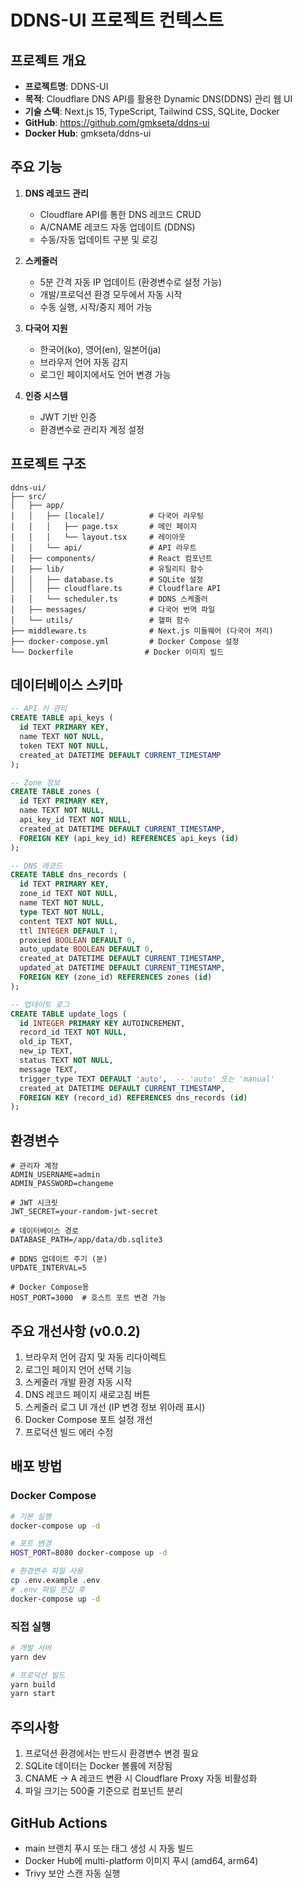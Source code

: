 # DDNS-UI 프로젝트 컨텍스트

## 프로젝트 개요
- **프로젝트명**: DDNS-UI
- **목적**: Cloudflare DNS API를 활용한 Dynamic DNS(DDNS) 관리 웹 UI
- **기술 스택**: Next.js 15, TypeScript, Tailwind CSS, SQLite, Docker
- **GitHub**: https://github.com/gmkseta/ddns-ui
- **Docker Hub**: gmkseta/ddns-ui

## 주요 기능
1. **DNS 레코드 관리**
   - Cloudflare API를 통한 DNS 레코드 CRUD
   - A/CNAME 레코드 자동 업데이트 (DDNS)
   - 수동/자동 업데이트 구분 및 로깅

2. **스케줄러**
   - 5분 간격 자동 IP 업데이트 (환경변수로 설정 가능)
   - 개발/프로덕션 환경 모두에서 자동 시작
   - 수동 실행, 시작/중지 제어 가능

3. **다국어 지원**
   - 한국어(ko), 영어(en), 일본어(ja)
   - 브라우저 언어 자동 감지
   - 로그인 페이지에서도 언어 변경 가능

4. **인증 시스템**
   - JWT 기반 인증
   - 환경변수로 관리자 계정 설정

## 프로젝트 구조
```
ddns-ui/
├── src/
│   ├── app/
│   │   ├── [locale]/          # 다국어 라우팅
│   │   │   ├── page.tsx       # 메인 페이지
│   │   │   └── layout.tsx     # 레이아웃
│   │   └── api/               # API 라우트
│   ├── components/            # React 컴포넌트
│   ├── lib/                   # 유틸리티 함수
│   │   ├── database.ts        # SQLite 설정
│   │   ├── cloudflare.ts      # Cloudflare API
│   │   └── scheduler.ts       # DDNS 스케줄러
│   ├── messages/              # 다국어 번역 파일
│   └── utils/                 # 헬퍼 함수
├── middleware.ts              # Next.js 미들웨어 (다국어 처리)
├── docker-compose.yml         # Docker Compose 설정
└── Dockerfile                # Docker 이미지 빌드
```

## 데이터베이스 스키마
```sql
-- API 키 관리
CREATE TABLE api_keys (
  id TEXT PRIMARY KEY,
  name TEXT NOT NULL,
  token TEXT NOT NULL,
  created_at DATETIME DEFAULT CURRENT_TIMESTAMP
);

-- Zone 정보
CREATE TABLE zones (
  id TEXT PRIMARY KEY,
  name TEXT NOT NULL,
  api_key_id TEXT NOT NULL,
  created_at DATETIME DEFAULT CURRENT_TIMESTAMP,
  FOREIGN KEY (api_key_id) REFERENCES api_keys (id)
);

-- DNS 레코드
CREATE TABLE dns_records (
  id TEXT PRIMARY KEY,
  zone_id TEXT NOT NULL,
  name TEXT NOT NULL,
  type TEXT NOT NULL,
  content TEXT NOT NULL,
  ttl INTEGER DEFAULT 1,
  proxied BOOLEAN DEFAULT 0,
  auto_update BOOLEAN DEFAULT 0,
  created_at DATETIME DEFAULT CURRENT_TIMESTAMP,
  updated_at DATETIME DEFAULT CURRENT_TIMESTAMP,
  FOREIGN KEY (zone_id) REFERENCES zones (id)
);

-- 업데이트 로그
CREATE TABLE update_logs (
  id INTEGER PRIMARY KEY AUTOINCREMENT,
  record_id TEXT NOT NULL,
  old_ip TEXT,
  new_ip TEXT,
  status TEXT NOT NULL,
  message TEXT,
  trigger_type TEXT DEFAULT 'auto',  -- 'auto' 또는 'manual'
  created_at DATETIME DEFAULT CURRENT_TIMESTAMP,
  FOREIGN KEY (record_id) REFERENCES dns_records (id)
);
```

## 환경변수
```env
# 관리자 계정
ADMIN_USERNAME=admin
ADMIN_PASSWORD=changeme

# JWT 시크릿
JWT_SECRET=your-random-jwt-secret

# 데이터베이스 경로
DATABASE_PATH=/app/data/db.sqlite3

# DDNS 업데이트 주기 (분)
UPDATE_INTERVAL=5

# Docker Compose용
HOST_PORT=3000  # 호스트 포트 변경 가능
```

## 주요 개선사항 (v0.0.2)
1. 브라우저 언어 감지 및 자동 리다이렉트
2. 로그인 페이지 언어 선택 기능
3. 스케줄러 개발 환경 자동 시작
4. DNS 레코드 페이지 새로고침 버튼
5. 스케줄러 로그 UI 개선 (IP 변경 정보 위아래 표시)
6. Docker Compose 포트 설정 개선
7. 프로덕션 빌드 에러 수정

## 배포 방법
### Docker Compose
```bash
# 기본 실행
docker-compose up -d

# 포트 변경
HOST_PORT=8080 docker-compose up -d

# 환경변수 파일 사용
cp .env.example .env
# .env 파일 편집 후
docker-compose up -d
```

### 직접 실행
```bash
# 개발 서버
yarn dev

# 프로덕션 빌드
yarn build
yarn start
```

## 주의사항
1. 프로덕션 환경에서는 반드시 환경변수 변경 필요
2. SQLite 데이터는 Docker 볼륨에 저장됨
3. CNAME → A 레코드 변환 시 Cloudflare Proxy 자동 비활성화
4. 파일 크기는 500줄 기준으로 컴포넌트 분리

## GitHub Actions
- main 브랜치 푸시 또는 태그 생성 시 자동 빌드
- Docker Hub에 multi-platform 이미지 푸시 (amd64, arm64)
- Trivy 보안 스캔 자동 실행